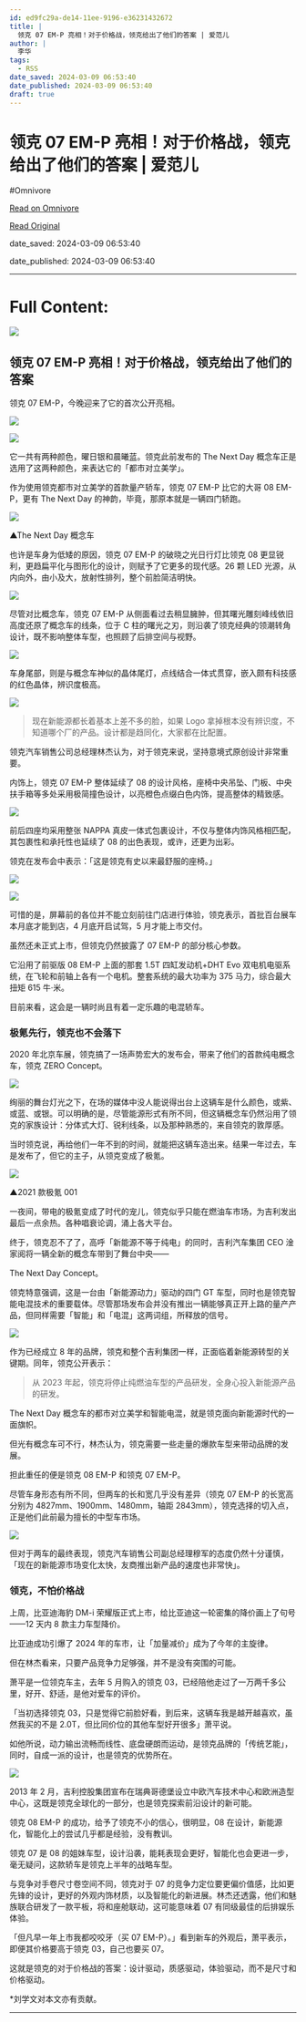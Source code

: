 ```yaml
---
id: ed9fc29a-de14-11ee-9196-e36231432672
title: |
  领克 07 EM-P 亮相！对于价格战，领克给出了他们的答案 | 爱范儿
author: |
  李华
tags:
  - RSS
date_saved: 2024-03-09 06:53:40
date_published: 2024-03-09 06:53:40
draft: true
---
```


# 领克 07 EM-P 亮相！对于价格战，领克给出了他们的答案 | 爱范儿
#Omnivore

[Read on Omnivore](https://omnivore.app/me/07-em-p-18e234c70fa)

[Read Original](https://www.ifanr.com/1577450)

date_saved: 2024-03-09 06:53:40

date_published: 2024-03-09 06:53:40

--- 

# Full Content: 

![](https://proxy-prod.omnivore-image-cache.app/0x0,sm7i3JXRZJTP3vaDiOP4sNxBIoWOz-QS2eP-1yIJpjI8/https://s3.ifanr.com/wp-content/uploads/2024/03/tm.jpg!720) 

## 领克 07 EM-P 亮相！对于价格战，领克给出了他们的答案

领克 07 EM-P，今晚迎来了它的首次公开亮相。

![](https://proxy-prod.omnivore-image-cache.app/5000x3333,sv8mEadmooE4rhInXYseToEyCCAA90r_Sub9X7jvQSJ0/https://s3.ifanr.com/wp-content/uploads/2024/03/adsfv.jpg!720)

![](https://proxy-prod.omnivore-image-cache.app/4000x3000,sC9k6749zEtwNav46D5Uj6bs_rUOYZ3ac0JzpDkTyvKQ/https://s3.ifanr.com/wp-content/uploads/2024/03/tveras.jpg!720)

它一共有两种颜色，曜日银和晨曦蓝。领克此前发布的 The Next Day 概念车正是选用了这两种颜色，来表达它的「都市对立美学」。

作为使用领克都市对立美学的首款量产轿车，领克 07 EM-P 比它的大哥 08 EM-P，更有 The Next Day 的神韵，毕竟，那原本就是一辆四门轿跑。

![](https://proxy-prod.omnivore-image-cache.app/830x401,stxlE3bGCfY0yhP-mfzRz7YupRqkFt39XtSlQ4xZlON8/https://s3.ifanr.com/wp-content/uploads/2024/03/asdf-2.jpg!720)

▲The Next Day 概念车

也许是车身为低矮的原因，领克 07 EM-P 的破晓之光日行灯比领克 08 更显锐利，更趋扁平化与图形化的设计，则赋予了它更多的现代感。26 颗 LED 光源，从内向外，由小及大，放射性排列，整个前脸简洁明快。

![](https://proxy-prod.omnivore-image-cache.app/4000x3000,sXw7is2khbZ04sJZ92UsbVbwNIRkQcr3GTlxhzZXoCkg/https://s3.ifanr.com/wp-content/uploads/2024/03/aafvcde.jpg!720)

尽管对比概念车，领克 07 EM-P 从侧面看过去稍显臃肿，但其曙光雕刻峰线依旧高度还原了概念车的线条，位于 C 柱的曙光之刃，则沿袭了领克经典的领潮转角设计，既不影响整体车型，也照顾了后排空间与视野。

![](https://proxy-prod.omnivore-image-cache.app/1080x898,sDwiypeR3FcTOQrmu_HrFyzv6XKTXcE9UFYfM3oe97-Q/https://s3.ifanr.com/wp-content/uploads/2024/03/ae.jpg!720)

车身尾部，则是与概念车神似的晶体尾灯，点线结合一体式贯穿，嵌入颇有科技感的红色晶体，辨识度极高。

![](https://proxy-prod.omnivore-image-cache.app/5000x3333,st3h47I_jZKX-FxoxuAN0Uu-2Kaj4ECrZFNDSgPcQSEM/https://s3.ifanr.com/wp-content/uploads/2024/03/tvsga.jpg!720)

> 现在新能源都长着基本上差不多的脸，如果 Logo 拿掉根本没有辨识度，不知道哪个厂的产品。设计都是趋同化，大家都在比配置。

领克汽车销售公司总经理林杰认为，对于领克来说，坚持意境式原创设计非常重要。

内饰上，领克 07 EM-P 整体延续了 08 的设计风格，座椅中央吊坠、门板、中央扶手箱等多处采用极简撞色设计，以亮橙色点缀白色内饰，提高整体的精致感。

![](https://proxy-prod.omnivore-image-cache.app/9604x6336,sf0Egs83LO8YG58x7gPqFdhrRmblzy7MjloiglVNcNo8/https://s3.ifanr.com/wp-content/uploads/2024/03/wfwra.jpg!720)

前后四座均采用整张 NAPPA 真皮一体式包裹设计，不仅与整体内饰风格相匹配，其包裹性和承托性也延续了 08 的出色表现，或许，还更为出彩。

领克在发布会中表示：「这是领克有史以来最舒服的座椅。」

![](https://proxy-prod.omnivore-image-cache.app/11648x8736,sZ6nk7FJqfRMRhpzAMXYfy8rEAitCbPVWjg2GI4cYy44/https://s3.ifanr.com/wp-content/uploads/2024/03/tesg.jpg!720)

![](https://proxy-prod.omnivore-image-cache.app/5000x3333,sCLv31PCAQGOZQgj4ZmReU9TWM18aqSthXHJFL7f3wws/https://s3.ifanr.com/wp-content/uploads/2024/03/rfweqw.jpg!720)

可惜的是，屏幕前的各位并不能立刻前往门店进行体验，领克表示，首批百台展车本月底才能到店，4 月底开启试驾，5 月才能上市交付。

虽然还未正式上市，但领克仍然披露了 07 EM-P 的部分核心参数。

它沿用了前驱版 08 EM-P 上面的那套 1.5T 四缸发动机+DHT Evo 双电机电驱系统，在飞轮和前轴上各有一个电机。整套系统的最大功率为 375 马力，综合最大扭矩 615 牛·米。

目前来看，这会是一辆时尚且有着一定乐趣的电混轿车。

### 极氪先行，领克也不会落下

2020 年北京车展，领克搞了一场声势宏大的发布会，带来了他们的首款纯电概念车，领克 ZERO Concept。

![](https://proxy-prod.omnivore-image-cache.app/2000x1333,sDd-CM9xKJMr68TCCuqNZ9hVigYNwt3K5W8MKxS9gwyw/https://s3.ifanr.com/wp-content/uploads/2024/03/adfa.jpg!720)

绚丽的舞台灯光之下，在场的媒体中没人能说得出台上这辆车是什么颜色，或紫、或蓝、或银。可以明确的是，尽管能源形式有所不同，但这辆概念车仍然沿用了领克的家族设计：分体式大灯、锐利线条，以及那种熟悉的，来自领克的敦厚感。

当时领克说，再给他们一年不到的时间，就能把这辆车造出来。结果一年过去，车是发布了，但它的主子，从领克变成了极氪。

![](https://proxy-prod.omnivore-image-cache.app/1268x713,sG6DgR1uMebkxrnIQq4DegzgeN-e-Qgzclj8BjdCMUYg/https://s3.ifanr.com/wp-content/uploads/2024/03/dfa.jpg!720)

▲2021 款极氪 001

一夜间，带电的极氪变成了时代的宠儿，领克似乎只能在燃油车市场，为吉利发出最后一点余热。各种唱衰论调，涌上各大平台。

终于，领克忍不了了，高呼「新能源不等于纯电」的同时，吉利汽车集团 CEO 淦家阅将一辆全新的概念车带到了舞台中央——

The Next Day Concept。

领克特意强调，这是一台由「新能源动力」驱动的四门 GT 车型，同时也是领克智能电混技术的重要载体。尽管那场发布会并没有推出一辆能够真正开上路的量产产品，但同样需要「智能」和「电混」这两词组，所释放的信号。

![](https://proxy-prod.omnivore-image-cache.app/1552x862,sgt1wOeqzfBKxyXCdYxihVbUGBmAEEDgPNpeRGfwBcvQ/https://s3.ifanr.com/wp-content/uploads/2024/03/adfdaf.jpg!720)

作为已经成立 8 年的品牌，领克和整个吉利集团一样，正面临着新能源转型的关键期。同年，领克公开表示：

> 从 2023 年起，领克将停止纯燃油车型的产品研发，全身心投入新能源产品的研发。

The Next Day 概念车的都市对立美学和智能电混，就是领克面向新能源时代的一面旗帜。

但光有概念车可不行，林杰认为，领克需要一些走量的爆款车型来带动品牌的发展。

担此重任的便是领克 08 EM-P 和领克 07 EM-P。

尽管车身形态有所不同，但两车的长和宽几乎没有差异（领克 07 EM-P 的长宽高分别为 4827mm、1900mm、1480mm，轴距 2843mm），领克选择的切入点，正是他们此前最为擅长的中型车市场。

![](https://proxy-prod.omnivore-image-cache.app/5000x3333,sRMP4Eu4LTttwAzNqPnR-amWZUJxwVZPqBfkSI5WpVsc/https://s3.ifanr.com/wp-content/uploads/2024/03/adsg.jpg!720)

但对于两车的最终表现，领克汽车销售公司副总经理穆军的态度仍然十分谨慎，「现在的新能源市场变化太快，友商推出新产品的速度也非常快」。

### 领克，不怕价格战

上周，比亚迪海豹 DM-i 荣耀版正式上市，给比亚迪这一轮密集的降价画上了句号——12 天内 8 款主力车型降价。

比亚迪成功引爆了 2024 年的车市，让「加量减价」成为了今年的主旋律。

但在林杰看来，只要产品竞争力足够强，并不是没有突围的可能。

萧平是一位领克车主，去年 5 月购入的领克 03，已经陪他走过了一万两千多公里，好开、舒适，是他对爱车的评价。

「当初选择领克 03，只是觉得它前脸好看，到后来，这辆车我是越开越喜欢，虽然我买的不是 2.0T，但比同价位的其他车型好开很多」萧平说。

如他所说，动力输出流畅而线性、底盘硬朗而运动，是领克品牌的「传统艺能」，同时，自成一派的设计，也是领克的优势所在。

![](https://proxy-prod.omnivore-image-cache.app/4000x3000,skyEs0tbm3wU-ae8i6i0o8Htlvp4KbjKr7_UuaffRins/https://s3.ifanr.com/wp-content/uploads/2024/03/adsgfdas.jpg!720)

2013 年 2 月，吉利控股集团宣布在瑞典哥德堡设立中欧汽车技术中心和欧洲造型中心，这既是领克全球化的一部分，也是领克探索前沿设计的新可能。

领克 08 EM-P 的成功，给予了领克不小的信心，很明显，08 在设计，新能源化，智能化上的尝试几乎都是经验，没有教训。

领克 07 是 08 的姐妹车型，设计沿袭，能耗表现会更好，智能化也会更进一步，毫无疑问，这款轿车是领克上半年的战略车型。

与竞争对手卷尺寸卷空间不同，领克对于 07 的竞争力定位要更偏价值感，比如更先锋的设计，更好的外观内饰材质，以及智能化的新进展。林杰还透露，他们和魅族联合研发了一款平板，将和座舱联动，这可能意味着 07 有同级最佳的后排娱乐体验。

「但凡早一年上市我都咬咬牙（买 07 EM-P）。」看到新车的外观后，萧平表示，即便其价格要高于领克 03，自己也要买 07。

这就是领克的对于价格战的答案：设计驱动，质感驱动，体验驱动，而不是尺寸和价格驱动。

\*刘学文对本文亦有贡献。

---

